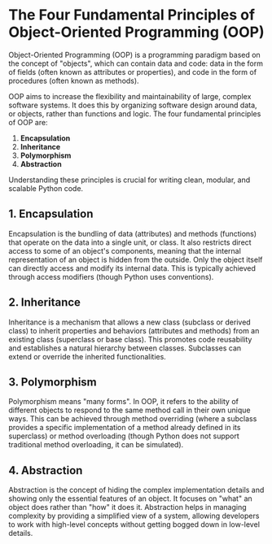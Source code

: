 # The Four Fundamental Principles of Object-Oriented Programming (OOP)

Object-Oriented Programming (OOP) is a programming paradigm based on the concept of "objects", which can contain data and code: data in the form of fields (often known as attributes or properties), and code in the form of procedures (often known as methods).

OOP aims to increase the flexibility and maintainability of large, complex software systems. It does this by organizing software design around data, or objects, rather than functions and logic. The four fundamental principles of OOP are:

1.  **Encapsulation**
2.  **Inheritance**
3.  **Polymorphism**
4.  **Abstraction**

Understanding these principles is crucial for writing clean, modular, and scalable Python code.

## 1. Encapsulation

Encapsulation is the bundling of data (attributes) and methods (functions) that operate on the data into a single unit, or class. It also restricts direct access to some of an object's components, meaning that the internal representation of an object is hidden from the outside. Only the object itself can directly access and modify its internal data. This is typically achieved through access modifiers (though Python uses conventions).

## 2. Inheritance

Inheritance is a mechanism that allows a new class (subclass or derived class) to inherit properties and behaviors (attributes and methods) from an existing class (superclass or base class). This promotes code reusability and establishes a natural hierarchy between classes. Subclasses can extend or override the inherited functionalities.

## 3. Polymorphism

Polymorphism means "many forms". In OOP, it refers to the ability of different objects to respond to the same method call in their own unique ways. This can be achieved through method overriding (where a subclass provides a specific implementation of a method already defined in its superclass) or method overloading (though Python does not support traditional method overloading, it can be simulated).

## 4. Abstraction

Abstraction is the concept of hiding the complex implementation details and showing only the essential features of an object. It focuses on "what" an object does rather than "how" it does it. Abstraction helps in managing complexity by providing a simplified view of a system, allowing developers to work with high-level concepts without getting bogged down in low-level details.


